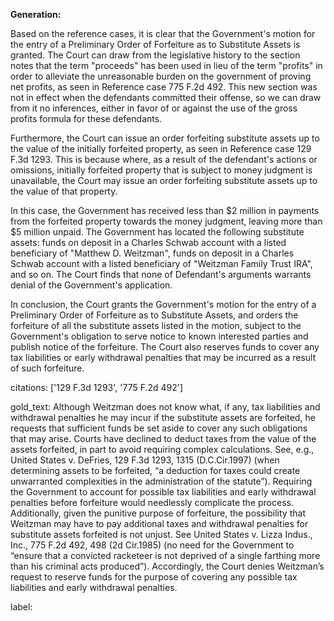 **Generation:**



Based on the reference cases, it is clear that the Government's motion for the entry of a Preliminary Order of Forfeiture as to Substitute Assets is granted. The Court can draw from the legislative history to the section notes that the term "proceeds" has been used in lieu of the term "profits" in order to alleviate the unreasonable burden on the government of proving net profits, as seen in Reference case 775 F.2d 492. This new section was not in effect when the defendants committed their offense, so we can draw from it no inferences, either in favor of or against the use of the gross profits formula for these defendants.

Furthermore, the Court can issue an order forfeiting substitute assets up to the value of the initially forfeited property, as seen in Reference case 129 F.3d 1293. This is because where, as a result of the defendant's actions or omissions, initially forfeited property that is subject to money judgment is unavailable, the Court may issue an order forfeiting substitute assets up to the value of that property.

In this case, the Government has received less than $2 million in payments from the forfeited property towards the money judgment, leaving more than $5 million unpaid. The Government has located the following substitute assets: funds on deposit in a Charles Schwab account with a listed beneficiary of "Matthew D. Weitzman", funds on deposit in a Charles Schwab account with a listed beneficiary of "Weitzman Family Trust IRA", and so on. The Court finds that none of Defendant's arguments warrants denial of the Government's application.

In conclusion, the Court grants the Government's motion for the entry of a Preliminary Order of Forfeiture as to Substitute Assets, and orders the forfeiture of all the substitute assets listed in the motion, subject to the Government's obligation to serve notice to known interested parties and publish notice of the forfeiture. The Court also reserves funds to cover any tax liabilities or early withdrawal penalties that may be incurred as a result of such forfeiture.



citations: ['129 F.3d 1293', '775 F.2d 492']

gold_text: Although Weitzman does not know what, if any, tax liabilities and withdrawal penalties he may incur if the substitute assets are forfeited, he requests that sufficient funds be set aside to cover any such obligations that may arise. Courts have declined to deduct taxes from the value of the assets forfeited, in part to avoid requiring complex calculations. See, e.g., United States v. DeFries, 129 F.3d 1293, 1315 (D.C.Cir.1997) (when determining assets to be forfeited, “a deduction for taxes could create unwarranted complexities in the administration of the statute”). Requiring the Government to account for possible tax liabilities and early withdrawal penalties before forfeiture would needlessly complicate the process. Additionally, given the punitive purpose of forfeiture, the possibility that Weitzman may have to pay additional taxes and withdrawal penalties for substitute assets forfeited is not unjust. See United States v. Lizza Indus., Inc., 775 F.2d 492, 498 (2d Cir.1985) (no need for the Government to “ensure that a convicted racketeer is not deprived of a single farthing more than his criminal acts produced”). Accordingly, the Court denies Weitzman’s request to reserve funds for the purpose of covering any possible tax liabilities and early withdrawal penalties.

label: 